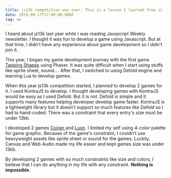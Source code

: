 ```yaml
---
title: js13k competition was over. This is a lesson I learned from it
date: 2019-08-17T17:00:00.000Z
tag: me
---
```


I heard about js13k last year while I was reading Javascript Weekly newsletter. I thought it was fun to develop a game using Javascript. But at that time, I didn't have any experience about game development so I didn't join it.

This year, I began my game development journey with the first game [Tapping Shapes](https://tapping-shapes.surge.sh/) using Phaser. It was quite difficult when I start using stuffs like sprite sheet, sound.... After that, I switched to using Defold engine and learning Lua to develop games.

When this year js13k competition started, I planned to develop 2 games for it. I used KontraJS to develop. I thought developing games with KontraJS would be easy as I used Defold. But it is not. Defold is simple and it supports many features helping developer develop game faster. KontraJS is a lightweight library but it doesn't support so much features like Defold so I had to hand-coded. There was a constraint that every entry's size must be under 13kb.

I developed 2 games [Coiner ](http://js13kgames.com/entries/coiner)and [Luon](http://js13kgames.com/entries/luon). I limited my self using 4-color palette for game graphic. Because of the game's constraint, I couldn't use heavyweight assets like sprite sheet or sound for the games. Luckily, Canvas and Web Audio made my life easier and kept games size was under 13kb.

By developing 2 games with so much constraints like size and colors, I believe that I can do anything in my life with any constraint. **Nothing is impossible.**
